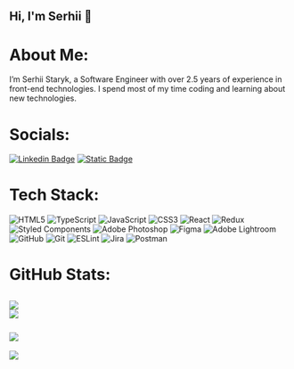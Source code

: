## Hi, I'm Serhii 👋

# About Me:

I’m Serhii Staryk, a Software Engineer with over 2.5 years of experience in front-end technologies. I spend most of my time coding and learning about new technologies.

# Socials:
[![Linkedin Badge](https://img.shields.io/badge/Serhii%20Statyk-blue?style=flat&logo=Linkedin&logoColor=white)](https://www.linkedin.com/in/serhii-staryk/)  [![Static Badge](https://img.shields.io/badge/Serhii%20Statyk-blue?style=flat&logo=telegram&logoColor=white)](https://t.me/SerhiiS1)

# Tech Stack:
![HTML5](https://img.shields.io/badge/html5-%23E34F26.svg?style=for-the-badge&logo=html5&logoColor=white) ![TypeScript](https://img.shields.io/badge/typescript-%23007ACC.svg?style=for-the-badge&logo=typescript&logoColor=white) ![JavaScript](https://img.shields.io/badge/javascript-%23323330.svg?style=for-the-badge&logo=javascript&logoColor=%23F7DF1E) ![CSS3](https://img.shields.io/badge/css3-%231572B6.svg?style=for-the-badge&logo=css3&logoColor=white) ![React](https://img.shields.io/badge/react-%2320232a.svg?style=for-the-badge&logo=react&logoColor=%2361DAFB) ![Redux](https://img.shields.io/badge/redux-%23593d88.svg?style=for-the-badge&logo=redux&logoColor=white) ![Styled Components](https://img.shields.io/badge/styled--components-DB7093?style=for-the-badge&logo=styled-components&logoColor=white) ![Adobe Photoshop](https://img.shields.io/badge/adobe%20photoshop-%2331A8FF.svg?style=for-the-badge&logo=adobe%20photoshop&logoColor=white) ![Figma](https://img.shields.io/badge/figma-%23F24E1E.svg?style=for-the-badge&logo=figma&logoColor=white) ![Adobe Lightroom](https://img.shields.io/badge/Adobe%20Lightroom-31A8FF.svg?style=for-the-badge&logo=Adobe%20Lightroom&logoColor=white) ![GitHub](https://img.shields.io/badge/github-%23121011.svg?style=for-the-badge&logo=github&logoColor=white) ![Git](https://img.shields.io/badge/git-%23F05033.svg?style=for-the-badge&logo=git&logoColor=white) ![ESLint](https://img.shields.io/badge/ESLint-4B3263?style=for-the-badge&logo=eslint&logoColor=white) ![Jira](https://img.shields.io/badge/jira-%230A0FFF.svg?style=for-the-badge&logo=jira&logoColor=white) ![Postman](https://img.shields.io/badge/Postman-FF6C37?style=for-the-badge&logo=postman&logoColor=white)

# GitHub Stats:
![](https://github-readme-stats.vercel.app/api?username=SerhiiStaryk&theme=default&hide_border=true&include_all_commits=true&count_private=true)<br/>
![](https://github-readme-stats.vercel.app/api/top-langs/?username=SerhiiStaryk&theme=default&hide_border=true&include_all_commits=true&count_private=true&layout=compact)</br>  
![](https://github-readme-streak-stats.herokuapp.com/?user=SerhiiStaryk&theme=default&hide_border=true)<br/>
---

[![](https://visitcount.itsvg.in/api?id=SerhiiStaryk&icon=5&color=1)](https://visitcount.itsvg.in)
